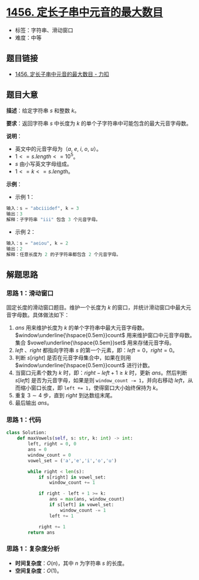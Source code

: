 # [1456. 定长子串中元音的最大数目](https://leetcode.cn/problems/maximum-number-of-vowels-in-a-substring-of-given-length/)

- 标签：字符串、滑动窗口
- 难度：中等

## 题目链接

- [1456. 定长子串中元音的最大数目 - 力扣](https://leetcode.cn/problems/maximum-number-of-vowels-in-a-substring-of-given-length/)

## 题目大意

**描述**：给定字符串 $s$ 和整数 $k$。

**要求**：返回字符串 $s$ 中长度为 $k$ 的单个子字符串中可能包含的最大元音字母数。

**说明**：

- 英文中的元音字母为（$a$, $e$, $i$, $o$, $u$）。
- $1 <= s.length <= 10^5$。
- $s$ 由小写英文字母组成。
- $1 <= k <= s.length$。

**示例**：

- 示例 1：

```python
输入：s = "abciiidef", k = 3
输出：3
解释：子字符串 "iii" 包含 3 个元音字母。
```

- 示例 2：

```python
输入：s = "aeiou", k = 2
输出：2
解释：任意长度为 2 的子字符串都包含 2 个元音字母。
```

## 解题思路

### 思路 1：滑动窗口

固定长度的滑动窗口题目。维护一个长度为 $k$ 的窗口，并统计滑动窗口中最大元音字母数。具体做法如下：

1. $ans$ 用来维护长度为 $k$ 的单个字符串中最大元音字母数。$window\underline{\hspace{0.5em}}count$ 用来维护窗口中元音字母数。集合 $vowel\underline{\hspace{0.5em}}set$ 用来存储元音字母。
2. $left$ 、$right$ 都指向字符串 $s$ 的第一个元素，即：$left = 0$，$right = 0$。
3. 判断 $s[right]$ 是否在元音字母集合中，如果在则用 $window\underline{\hspace{0.5em}}count$ 进行计数。
4. 当窗口元素个数为 $k$ 时，即：$right - left + 1 \ge k$ 时，更新 $ans$。然后判断 $s[left]$ 是否为元音字母，如果是则 `window_count -= 1`，并向右移动 $left$，从而缩小窗口长度，即 `left += 1`，使得窗口大小始终保持为 $k$。
5. 重复 $3 \sim 4$ 步，直到 $right$ 到达数组末尾。
6. 最后输出 $ans$。

### 思路 1：代码

```python
class Solution:
    def maxVowels(self, s: str, k: int) -> int:
        left, right = 0, 0
        ans = 0
        window_count = 0
        vowel_set = ('a','e','i','o','u')

        while right < len(s):
            if s[right] in vowel_set:
                window_count += 1

            if right - left + 1 >= k:
                ans = max(ans, window_count)
                if s[left] in vowel_set:
                    window_count -= 1
                left += 1

            right += 1
        return ans
```

### 思路 1：复杂度分析

- **时间复杂度**：$O(n)$，其中 $n$ 为字符串 $s$ 的长度。
- **空间复杂度**：$O(1)$。

